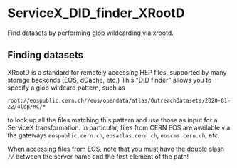 # ServiceX_DID_finder_XRootD
Find datasets by performing glob wildcarding via xrootd.

## Finding datasets

XRootD is a standard for remotely accessing HEP files, supported by many storage backends (EOS, dCache, etc.) This "DID finder" allows you to specify a glob wildcard pattern, such as
```
root://eospublic.cern.ch//eos/opendata/atlas/OutreachDatasets/2020-01-22/4lep/MC/*
```
to look up all the files matching this pattern and use those as input for a ServiceX transformation. In particular, files from CERN EOS are available via the gateways `eospublic.cern.ch`, `eosatlas.cern.ch`, `eoscms.cern.ch`, etc.

When accessing files from EOS, note that you must have the double slash `//` between the server name and the first element of the path!

